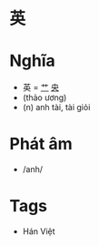 # 英

# Nghĩa
* 英 = [艹](艹.md) [央](央.md)
* (thảo ương)
* (n) anh tài, tài giỏi

# Phát âm
* /anh/

# Tags
* Hán Việt

<script>window.HANZI_FIELD='英';</script>
